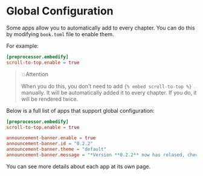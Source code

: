 # Global Configuration

Some apps allow you to automatically add to every chapter. You can do this by modifying `book.toml` file to enable them.

For example:

```toml
[preprocessor.embedify]
scroll-to-top.enable = true
```

<!-- embed ignore begin -->

> 💥Attention
>
> When you do this, you don't need to add `{% embed scroll-to-top %}` manually. It will be automatically added it to every chapter. If you do, it will be rendered twice.

<!-- embed ignore end -->

Below is a full list of apps that support global configuration:

```toml
[preprocessor.embedify]
scroll-to-top.enable = true

announcement-banner.enable = true
announcement-banner.id = "0.2.2"
announcement-banner.theme = "default"
announcement-banner.message = "*Version **0.2.2** now has relased, check it out [here](https://github.com/MR-Addict/mdbook-embedify/releases/tag/0.2.2).*"
```

You can see more details about each app at its own page.
